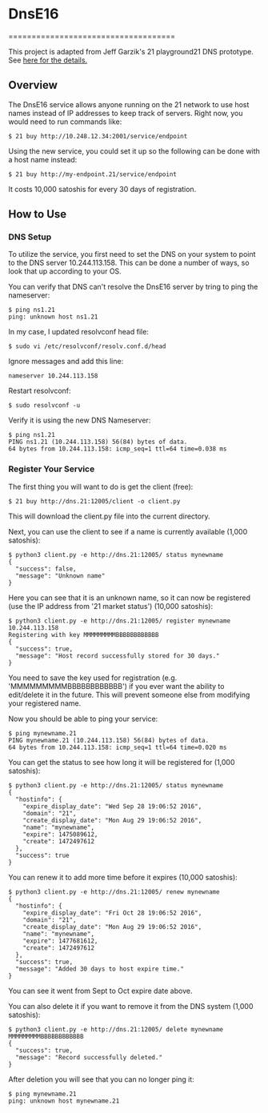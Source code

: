 
# DnsE16
====================================

This project is adapted from Jeff Garzik's 21 playground21 DNS prototype.  See [here for the details.](https://github.com/jgarzik/playground21/tree/master/dns)

## Overview

The DnsE16 service allows anyone running on the 21 network to use host names instead of IP addresses to keep track of servers.  Right now, you would need to run commands like:

```
$ 21 buy http://10.248.12.34:2001/service/endpoint
```

Using the new service, you could set it up so the following can be done with a host name instead:

```
$ 21 buy http://my-endpoint.21/service/endpoint
```

It costs 10,000 satoshis for every 30 days of registration.

## How to Use

### DNS Setup

To utilize the service, you first need to set the DNS on your system to point to the DNS server 10.244.113.158.  This can be done a number of ways, so look that up according to your OS.

You can verify that DNS can't resolve the DnsE16 server by tring to ping the nameserver:
```
$ ping ns1.21
ping: unknown host ns1.21
```

In my case, I updated resolvconf head file:
```
$ sudo vi /etc/resolvconf/resolv.conf.d/head
```

Ignore messages and add this line:
```
nameserver 10.244.113.158
```

Restart resolvconf:
```
$ sudo resolvconf -u
```

Verify it is using the new DNS Nameserver:
```
$ ping ns1.21
PING ns1.21 (10.244.113.158) 56(84) bytes of data.
64 bytes from 10.244.113.158: icmp_seq=1 ttl=64 time=0.038 ms
```

### Register Your Service

The first thing you will want to do is get the client (free):
```
$ 21 buy http://dns.21:12005/client -o client.py
```
This will download the client.py file into the current directory.

Next, you can use the client to see if a name is currently available (1,000 satoshis):
```
$ python3 client.py -e http://dns.21:12005/ status mynewname
{
  "success": false,
  "message": "Unknown name"
}
```
Here you can see that it is an unknown name, so it can now be registered (use the IP address from '21 market status') (10,000 satoshis):
```
$ python3 client.py -e http://dns.21:12005/ register mynewname 10.244.113.158
Registering with key MMMMMMMMMBBBBBBBBBBBB
{
  "success": true,
  "message": "Host record successfully stored for 30 days."
}
```
You need to save the key used for registration (e.g. 'MMMMMMMMMBBBBBBBBBBBB') if you ever want the ability to edit/delete it in the future.  This will prevent someone else from modifying your registered name.

Now you should be able to ping your service:
```
$ ping mynewname.21
PING mynewname.21 (10.244.113.158) 56(84) bytes of data.
64 bytes from 10.244.113.158: icmp_seq=1 ttl=64 time=0.020 ms
```

You can get the status to see how long it will be registered for (1,000 satoshis):
```
$ python3 client.py -e http://dns.21:12005/ status mynewname
{
  "hostinfo": {
    "expire_display_date": "Wed Sep 28 19:06:52 2016",
    "domain": "21",
    "create_display_date": "Mon Aug 29 19:06:52 2016",
    "name": "mynewname",
    "expire": 1475089612,
    "create": 1472497612
  },
  "success": true
}
```

You can renew it to add more time before it expires (10,000 satoshis):
```
$ python3 client.py -e http://dns.21:12005/ renew mynewname
{
  "hostinfo": {
    "expire_display_date": "Fri Oct 28 19:06:52 2016",
    "domain": "21",
    "create_display_date": "Mon Aug 29 19:06:52 2016",
    "name": "mynewname",
    "expire": 1477681612,
    "create": 1472497612
  },
  "success": true,
  "message": "Added 30 days to host expire time."
}
```
You can see it went from Sept to Oct expire date above.

You can also delete it if you want to remove it from the DNS system (1,000 satoshis):
```
$ python3 client.py -e http://dns.21:12005/ delete mynewname MMMMMMMMMBBBBBBBBBBBB
{
  "success": true,
  "message": "Record successfully deleted."
}
```

After deletion you will see that you can no longer ping it:
```
$ ping mynewname.21
ping: unknown host mynewname.21
```
